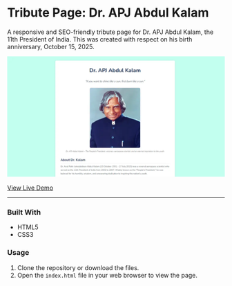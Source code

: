 # Tribute Page: Dr. APJ Abdul Kalam

A responsive and SEO-friendly tribute page for Dr. APJ Abdul Kalam, the 11th President of India. This was created with respect on his birth anniversary, October 15, 2025.

![Project Screenshot](https://raw.githubusercontent.com/MohseenAH/Tribute_Page_for_Dr_APJ/main/Screenshot%20repo.webp)

[View Live Demo](https://tributepagebymh.netlify.app/)


---

### Built With

* HTML5
* CSS3

### Usage

1.  Clone the repository or download the files.
2.  Open the `index.html` file in your web browser to view the page.
